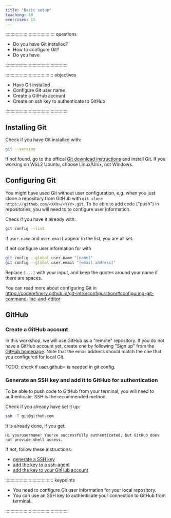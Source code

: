 ```yaml
---
title: "Basic setup"
teaching: 10
exercises: 15
---
```


:::::::::::::::::::::::::::::::::::::: questions 

- Do you have Git installed?
- How to configure Git?
- Do you have 

::::::::::::::::::::::::::::::::::::::::::::::::

::::::::::::::::::::::::::::::::::::: objectives

- Have Git installed
- Configure Git user name
- Create a GitHub account
- Create an ssh key to authenticate to GitHub

::::::::::::::::::::::::::::::::::::::::::::::::

## Installing Git

Check if you have Git installed with:

```bash
git --version
```

If not found, go to the offical [Git download instructions](https://git-scm.com/downloads) and install Git. If you working on WSL2 Ubuntu, choose Linux/Unix, not Windows.


## Configuring Git

You might have used Git without user configuration, e.g. when you just clone a repository from GitHub with `git clone https://github.com/<XXX>/<YYY>.git`.
To be able to add code ("push") in repositories, you will need to to configure user information.

Check if you have it already with:

```bash
git config --list
```

If `user.name` and `user.email` appear in the list, you are all set.

If not configure user information for with

```bash
git config --global user.name "[name]"
git config --global user.email "[email address]"
```

Replace `[...]` with your input, and keep the quotes around your name if there are spaces.

You can read more about configuring Git in https://coderefinery.github.io/git-intro/configuration/#configuring-git-command-line-and-editor

## GitHub

### Create a GitHub account

In this workshop, we will use GitHub as a "remote" repository. If you do not have a GitHub account yet, create one by following "Sign up" from the [GitHub homepage](https://github.com/). Note that the email address should match the one that you configured for local Git.

TODO: check if user.github= is needed in git config.

### Generate an SSH key and add it to GitHub for authentication 

To be able to push code to GitHub from your terminal, you will need to authenticate.
SSH is the recommended method. 

Check if you already have set it up:

```bash
ssh -T git@github.com
```

It is already done, if you get:

```output
Hi yourusername! You've successfully authenticated, but GitHub does not provide shell access.
```

If not, follow these instructions: 

- [generate a SSH key](https://docs.github.com/en/authentication/connecting-to-github-with-ssh/generating-a-new-ssh-key-and-adding-it-to-the-ssh-agent#generating-a-new-ssh-key)
- [add the key to a ssh-agent](https://docs.github.com/en/authentication/connecting-to-github-with-ssh/generating-a-new-ssh-key-and-adding-it-to-the-ssh-agent#adding-your-ssh-key-to-the-ssh-agent)
- [add the key to your GitHub account](https://docs.github.com/en/authentication/connecting-to-github-with-ssh/adding-a-new-ssh-key-to-your-github-account?tool=webui#adding-a-new-ssh-key-to-your-account)



::::::::::::::::::::::::::::::::::::: keypoints 

- You need to configure Git user information for your local repository.
- You can use an SSH key to authenticate your connection to GitHub from terminal. 

::::::::::::::::::::::::::::::::::::::::::::::::
